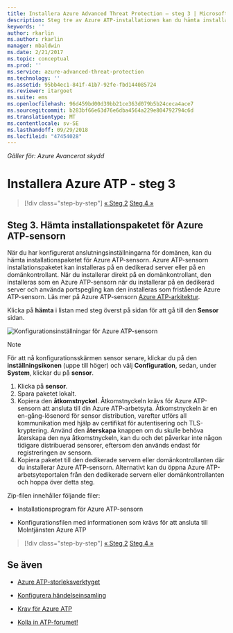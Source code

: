```yaml
---
title: Installera Azure Advanced Threat Protection – steg 3 | Microsoft Docs
description: Steg tre av Azure ATP-installationen kan du hämta installationspaketet för Azure ATP fristående sensorn.
keywords: ''
author: rkarlin
ms.author: rkarlin
manager: mbaldwin
ms.date: 2/21/2017
ms.topic: conceptual
ms.prod: ''
ms.service: azure-advanced-threat-protection
ms.technology: ''
ms.assetid: 95bb4ec1-841f-41b7-92fe-fbd144085724
ms.reviewer: itargoet
ms.suite: ems
ms.openlocfilehash: 96d459bd00d39bb21ce363d079b5b24ceca4ace7
ms.sourcegitcommit: b283bf66e63d76e6dba4564a229e804792794c6d
ms.translationtype: MT
ms.contentlocale: sv-SE
ms.lasthandoff: 09/29/2018
ms.locfileid: "47454028"
---
```

*Gäller för: Azure Avancerat skydd*



# <a name="install-azure-atp---step-3"></a>Installera Azure ATP - steg 3

> [!div class="step-by-step"]
> [« Steg 2](install-atp-step2.md)
> [Steg 4 »](install-atp-step4.md)

## <a name="step-3-download-the-azure-atp-sensor-setup-package"></a>Steg 3. Hämta installationspaketet för Azure ATP-sensorn
När du har konfigurerat anslutningsinställningarna för domänen, kan du hämta installationspaketet för Azure ATP-sensorn. Azure ATP-sensorn installationspaketet kan installeras på en dedikerad server eller på en domänkontrollant. När du installerar direkt på en domänkontrollant, den installeras som en Azure ATP-sensorn när du installerar på en dedikerad server och använda portspegling kan den installeras som fristående Azure ATP-sensorn. Läs mer på Azure ATP-sensorn [Azure ATP-arkitektur](atp-architecture.md). 

Klicka på **hämta** i listan med steg överst på sidan för att gå till den **Sensor** sidan.

![Konfigurationsinställningar för Azure ATP-sensorn](media/atp-sensor-config.png)

> [!NOTE] 
> För att nå konfigurationsskärmen sensor senare, klickar du på den **inställningsikonen** (uppe till höger) och välj **Configuration**, sedan, under **System**, klickar du på **sensor**.  

1.  Klicka på **sensor**.
2.  Spara paketet lokalt.
3.  Kopiera den **åtkomstnyckel**. Åtkomstnyckeln krävs för Azure ATP-sensorn att ansluta till din Azure ATP-arbetsyta. Åtkomstnyckeln är en en-gång-lösenord för sensor distribution, varefter utförs all kommunikation med hjälp av certifikat för autentisering och TLS-kryptering. Använd den **återskapa** knappen om du skulle behöva återskapa den nya åtkomstnyckeln, kan du och det påverkar inte någon tidigare distribuerad sensorer, eftersom den används endast för registreringen av sensorn.
4.  Kopiera paketet till den dedikerade servern eller domänkontrollanten där du installerar Azure ATP-sensorn. Alternativt kan du öppna Azure ATP-arbetsyteportalen från den dedikerade servern eller domänkontrollanten och hoppa över detta steg.

Zip-filen innehåller följande filer:

-   Installationsprogram för Azure ATP-sensorn

-   Konfigurationsfilen med informationen som krävs för att ansluta till Molntjänsten Azure ATP


> [!div class="step-by-step"]
> [« Steg 2](install-atp-step2.md)
> [Steg 4 »](install-atp-step4.md)


## <a name="see-also"></a>Se även

- [Azure ATP-storleksverktyget](http://aka.ms/aatpsizingtool)

- [Konfigurera händelseinsamling](configure-event-collection.md)

- [Krav för Azure ATP](atp-prerequisites.md)

- [Kolla in ATP-forumet!](https://aka.ms/azureatpcommunity)